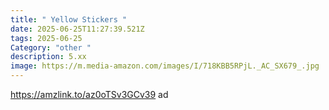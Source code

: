 ```yaml
---
title: " Yellow Stickers "
date: 2025-06-25T11:27:39.521Z
tags: 2025-06-25
Category: "other "
description: 5.xx
image: https://m.media-amazon.com/images/I/718KBB5RPjL._AC_SX679_.jpg
---
```

https://amzlink.to/az0oTSv3GCv39  ad